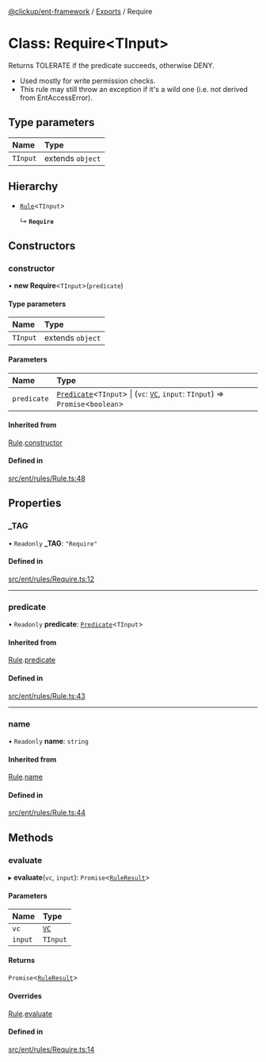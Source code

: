 [@clickup/ent-framework](../README.md) / [Exports](../modules.md) / Require

# Class: Require<TInput\>

Returns TOLERATE if the predicate succeeds, otherwise DENY.
- Used mostly for write permission checks.
- This rule may still throw an exception if it's a wild one (i.e. not derived
  from EntAccessError).

## Type parameters

| Name | Type |
| :------ | :------ |
| `TInput` | extends `object` |

## Hierarchy

- [`Rule`](Rule.md)<`TInput`\>

  ↳ **`Require`**

## Constructors

### constructor

• **new Require**<`TInput`\>(`predicate`)

#### Type parameters

| Name | Type |
| :------ | :------ |
| `TInput` | extends `object` |

#### Parameters

| Name | Type |
| :------ | :------ |
| `predicate` | [`Predicate`](../interfaces/Predicate.md)<`TInput`\> \| (`vc`: [`VC`](VC.md), `input`: `TInput`) => `Promise`<`boolean`\> |

#### Inherited from

[Rule](Rule.md).[constructor](Rule.md#constructor)

#### Defined in

[src/ent/rules/Rule.ts:48](https://github.com/clickup/ent-framework/blob/master/src/ent/rules/Rule.ts#L48)

## Properties

### \_TAG

• `Readonly` **\_TAG**: ``"Require"``

#### Defined in

[src/ent/rules/Require.ts:12](https://github.com/clickup/ent-framework/blob/master/src/ent/rules/Require.ts#L12)

___

### predicate

• `Readonly` **predicate**: [`Predicate`](../interfaces/Predicate.md)<`TInput`\>

#### Inherited from

[Rule](Rule.md).[predicate](Rule.md#predicate)

#### Defined in

[src/ent/rules/Rule.ts:43](https://github.com/clickup/ent-framework/blob/master/src/ent/rules/Rule.ts#L43)

___

### name

• `Readonly` **name**: `string`

#### Inherited from

[Rule](Rule.md).[name](Rule.md#name)

#### Defined in

[src/ent/rules/Rule.ts:44](https://github.com/clickup/ent-framework/blob/master/src/ent/rules/Rule.ts#L44)

## Methods

### evaluate

▸ **evaluate**(`vc`, `input`): `Promise`<[`RuleResult`](../interfaces/RuleResult.md)\>

#### Parameters

| Name | Type |
| :------ | :------ |
| `vc` | [`VC`](VC.md) |
| `input` | `TInput` |

#### Returns

`Promise`<[`RuleResult`](../interfaces/RuleResult.md)\>

#### Overrides

[Rule](Rule.md).[evaluate](Rule.md#evaluate)

#### Defined in

[src/ent/rules/Require.ts:14](https://github.com/clickup/ent-framework/blob/master/src/ent/rules/Require.ts#L14)
